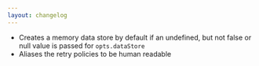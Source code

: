 ```yaml
---
layout: changelog
---
```

  * Creates a memory data store by default if an undefined, but not false or null value is passed for `opts.dataStore`
  * Aliases the retry policies to be human readable

